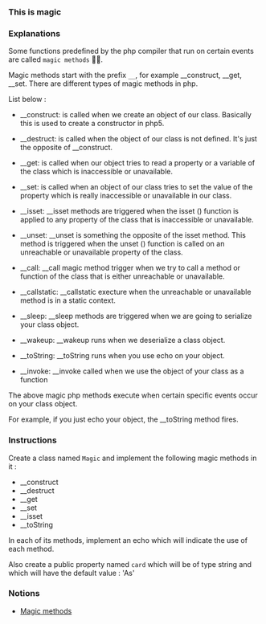 ### This is magic

### Explanations

Some functions predefined by the php compiler that run on certain events are called `magic methods` 🧙‍♂️.

Magic methods start with the prefix `__`, for example __construct, __get, __set. There are different types of magic methods in php.

List below :

- __construct: is called when we create an object of our class. Basically this is used to create a constructor in php5.


- __destruct: is called when the object of our class is not defined. It's just the opposite of __construct.


- __get: is called when our object tries to read a property or a variable of the class which is inaccessible or unavailable.


- __set: is called when an object of our class tries to set the value of the property which is really inaccessible or unavailable in our class.


- __isset: __isset methods are triggered when the isset () function is applied to any property of the class that is inaccessible or unavailable.


- __unset: __unset is something the opposite of the isset method. This method is triggered when the unset () function is called on an unreachable or unavailable property of the class.


- __call: __call magic method trigger when we try to call a method or function of the class that is either unreachable or unavailable.


- __callstatic: __callstatic execture when the unreachable or unavailable method is in a static context.


- __sleep: __sleep methods are triggered when we are going to serialize your class object.


- __wakeup: __wakeup runs when we deserialize a class object.


- __toString: __toString runs when you use echo on your object.


- __invoke: __invoke called when we use the object of your class as a function

The above magic php methods execute when certain specific events occur on your class object.

For example, if you just echo your object, the __toString method fires.

### Instructions

Create a class named `Magic` and implement the following magic methods in it :

- __construct
- __destruct
- __get
- __set
- __isset
- __toString

In each of its methods, implement an echo which will indicate the use of each method.

Also create a public property named `card` which will be of type string and which will have the default value : 'As'

### Notions

- [Magic methods](https://www.php.net/manual/en/language.oop5.magic.php)